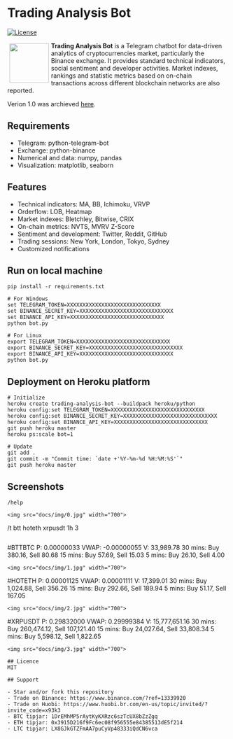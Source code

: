 # Trading Analysis Bot

[![License](https://img.shields.io/badge/license-MIT-blue.svg)](https://opensource.org/licenses/MIT)

<a href="https://t.me/trading_analysis_bot"><img src="https://github.com/trinhvv/trading-analysis-bot/blob/master/docs/img/avatar.png" align="left" hspace="5" vspace="3" width="90"></a>

**Trading Analysis Bot** is a Telegram chatbot for data-driven analytics of cryptocurrencies market, particularly the Binance exchange. It provides standard technical indicators, social sentiment and developer activities. Market indexes, rankings and statistic metrics based on on-chain transactions across different blockchain networks are also reported.

Verion 1.0 was archieved [here](https://github.com/trinhvv/trading-analysis-bot/tree/5ed3707b769b85706ea2072667357e7d5fa721b3).

## Requirements

- Telegram: python-telegram-bot
- Exchange: python-binance
- Numerical and data: numpy, pandas
- Visualization: matplotlib, seaborn

## Features

 - Technical indicators: MA, BB, Ichimoku, VRVP 
 - Orderflow: LOB, Heatmap
 - Market indexes: Bletchley, Bitwise, CRIX 
 - On-chain metrics: NVTS, MVRV Z-Score
 - Sentiment and development: Twitter, Reddit, GitHub
 - Trading sessions: New York, London, Tokyo, Sydney
 - Customized notifications

## Run on local machine

```
pip install -r requirements.txt
```

```
# For Windows
set TELEGRAM_TOKEN=XXXXXXXXXXXXXXXXXXXXXXXXXXXXXX 
set BINANCE_SECRET_KEY=XXXXXXXXXXXXXXXXXXXXXXXXXXXXXX 
set BINANCE_API_KEY=XXXXXXXXXXXXXXXXXXXXXXXXXXXXXX
python bot.py
```

```
# For Linux
export TELEGRAM_TOKEN=XXXXXXXXXXXXXXXXXXXXXXXXXXXXXX 
export BINANCE_SECRET_KEY=XXXXXXXXXXXXXXXXXXXXXXXXXXXXXX 
export BINANCE_API_KEY=XXXXXXXXXXXXXXXXXXXXXXXXXXXXXX
python bot.py
```

## Deployment on Heroku platform

```
# Initialize
heroku create trading-analysis-bot --buildpack heroku/python
heroku config:set TELEGRAM_TOKEN=XXXXXXXXXXXXXXXXXXXXXXXXXXXXXX
heroku config:set BINANCE_SECRET_KEY=XXXXXXXXXXXXXXXXXXXXXXXXXXXXXX 
heroku config:set BINANCE_API_KEY=XXXXXXXXXXXXXXXXXXXXXXXXXXXXXX
git push heroku master
heroku ps:scale bot=1 
```

```
# Update
git add .
git commit -m "Commit time: `date +'%Y-%m-%d %H:%M:%S'`"
git push heroku master
```

## Screenshots

```
/help
```
```
<img src="docs/img/0.jpg" width="700">

```
/t btt hoteth xrpusdt 1h 3
```
```
#BTTBTC
P: 0.00000033 VWAP: -0.00000055 V: 33,989.78
30 mins: Buy 380.16, Sell 80.68
15 mins: Buy 57.69, Sell 15.03
5 mins: Buy 26.10, Sell 4.00
```
<img src="docs/img/1.jpg" width="700">

```
#HOTETH
P: 0.00001125 VWAP: 0.00001111 V: 17,399.01
30 mins: Buy 1,024.88, Sell 356.26
15 mins: Buy 292.66, Sell 189.94
5 mins: Buy 51.17, Sell 167.05
```
<img src="docs/img/2.jpg" width="700">

```
#XRPUSDT
P: 0.29832000 VWAP: 0.29999384 V: 15,777,651.16
30 mins: Buy 260,474.12, Sell 107,121.40
15 mins: Buy 24,027.64, Sell 33,808.34
5 mins: Buy 5,598.12, Sell 1,822.65
```
<img src="docs/img/3.jpg" width="700">

## Licence
MIT

## Support

- Star and/or fork this repository
- Trade on Binance: https://www.binance.com/?ref=13339920
- Trade on Huobi: https://www.huobi.br.com/en-us/topic/invited/?invite_code=x93k3
- BTC tipjar: 1DrEMhMP5rAytKyKXRzc6szTcUX8bZzZgq
- ETH tipjar: 0x3915D216f9Fc6ec08f956555e84385513dE5f214
- LTC tipjar: LX8GJkGTZFmAA7puCyVp48333iQdCN6vca
